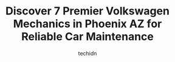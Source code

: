 ---
layout: ampstory
image: https://images.unsplash.com/photo-1567808291548-fc3ee04dbcf0?ixlib=rb-4.0.3&ixid=MnwxMjA3fDB8MHxwaG90by1wYWdlfHx8fGVufDB8fHx8&auto=format&fit=crop&w=640&h=853&q=80
author: techidn
featured: false
description: If youre in need of trustworthy and skilled Volkswagen Mechanic in Phoenix AZ, USA, youll be pleased to discover the 7 best Volkswagen Mechanic in town. Their expertise and commitment to c
title: Discover 7 Premier Volkswagen Mechanics in Phoenix AZ for Reliable Car Maintenance
cover:
   title: Discover 7 Premier Volkswagen Mechanics in Phoenix AZ for Reliable Car Maintenance
   subtitle: Rickpate
   background: https://images.unsplash.com/photo-1567808291548-fc3ee04dbcf0?ixlib=rb-4.0.3&ixid=MnwxMjA3fDB8MHxwaG90by1wYWdlfHx8fGVufDB8fHx8&auto=format&fit=crop&w=640&h=853&q=80

pages: 
 - layout: thirds
   top: <h1>#1 Volkswagen Avondale Service Department</h1>
   bottom: "<p>The service department fixed the fuel injector harness on our Tiguan quick and the customer service was excellent. We would definitely come back!</p>"
   background: https://www.knot35.com/toplist/wp-content/uploads/2023/06/best-volkswagen-mechanic-1-in-phoenix-az-1685833813.jpeg
   backgroundblur: true
 - layout: thirds
   top: <h1>#2 German Auto Service & Sales</h1>
   bottom: "<p>5244 N 7th St, Phoenix, AZ 85014, United States</p>"
   background: https://www.knot35.com/toplist/wp-content/uploads/2023/06/best-volkswagen-mechanic-2-in-phoenix-az-1685833814.jpeg
   cta:
      link: https://www.knot35.com/toplist/discover-7-premier-volkswagen-mechanics-in-phoenix-az-for-reliable-car-maintenance/
      text: Discover 7 Premier Volkswagen Mechanics in Phoenix AZ for Reliable Car Maintenance
 - layout: thirds
   top: <h1>#3 Volkswagen North Scottsdale Service and Parts</h1>
   bottom: "<p>7001 E Chauncey Ln, Phoenix, AZ 85054, United States</p>"
   background: https://www.knot35.com/toplist/wp-content/uploads/2023/06/best-volkswagen-mechanic-3-in-phoenix-az-1685833814.jpeg
   cta:
      link: https://www.knot35.com/toplist/discover-7-premier-volkswagen-mechanics-in-phoenix-az-for-reliable-car-maintenance/
      text: Discover 7 Premier Volkswagen Mechanics in Phoenix AZ for Reliable Car Maintenance
 - layout: thirds
   top: <h1>#4 Autobahn Motorwerks</h1>
   bottom: "<p>2001 W Cheryl Dr #3b, Phoenix, AZ 85021, United States</p>"
   background: https://images.unsplash.com/photo-1567095761054-7a02e69e5c43?ixlib=rb-4.0.3&ixid=MnwxMjA3fDB8MHxwaG90by1wYWdlfHx8fGVufDB8fHx8&auto=format&fit=crop&w=640&h=853&q=80
   cta:
      link: https://www.knot35.com/toplist/discover-7-premier-volkswagen-mechanics-in-phoenix-az-for-reliable-car-maintenance/
      text: Discover 7 Premier Volkswagen Mechanics in Phoenix AZ for Reliable Car Maintenance
 - layout: thirds
   top: <h1>#5 Import Car Specialists</h1>
   bottom: "<p>1640 E Indian School Rd, Phoenix, AZ 85016, United States</p>"
   background: https://images.unsplash.com/photo-1489648022186-8f49310909a0?ixlib=rb-4.0.3&ixid=MnwxMjA3fDB8MHxwaG90by1wYWdlfHx8fGVufDB8fHx8&auto=format&fit=crop&w=640&h=853&q=80
   cta:
      link: https://www.knot35.com/toplist/discover-7-premier-volkswagen-mechanics-in-phoenix-az-for-reliable-car-maintenance/
      text: Discover 7 Premier Volkswagen Mechanics in Phoenix AZ for Reliable Car Maintenance
 - layout: thirds
   top: <h1>#6 Competition Engineering</h1>
   bottom: "<p>3442 E Wood St, Phoenix, AZ 85040, United States</p>"
   background: https://images.unsplash.com/photo-1515405295579-ba7b45403062?ixlib=rb-4.0.3&ixid=MnwxMjA3fDB8MHxwaG90by1wYWdlfHx8fGVufDB8fHx8&auto=format&fit=crop&w=640&h=853&q=80
   cta:
      link: https://www.knot35.com/toplist/discover-7-premier-volkswagen-mechanics-in-phoenix-az-for-reliable-car-maintenance/
      text: Discover 7 Premier Volkswagen Mechanics in Phoenix AZ for Reliable Car Maintenance
 - layout: thirds
   top: <h1>#7 Wedge Vee Dub</h1>
   bottom: "<p>4028 N 24th St, Phoenix, AZ 85016, United States</p>"
   background: https://images.unsplash.com/photo-1615749413727-825b59a857b5?ixlib=rb-4.0.3&ixid=MnwxMjA3fDB8MHxwaG90by1wYWdlfHx8fGVufDB8fHx8&auto=format&fit=crop&w=640&h=853&q=80
   cta:
      link: https://www.knot35.com/toplist/discover-7-premier-volkswagen-mechanics-in-phoenix-az-for-reliable-car-maintenance/
      text: Discover 7 Premier Volkswagen Mechanics in Phoenix AZ for Reliable Car Maintenance
 - layout: thirds
   middle: Continue reading...
   background: https://images.unsplash.com/photo-1552083974-186346191183?ixlib=rb-4.0.3&ixid=MnwxMjA3fDB8MHxwaG90by1wYWdlfHx8fGVufDB8fHx8&auto=format&fit=crop&w=640&h=853&q=80
   cta:
      link: https://www.knot35.com/toplist/discover-7-premier-volkswagen-mechanics-in-phoenix-az-for-reliable-car-maintenance/
      text: Discover 7 Premier Volkswagen Mechanics in Phoenix AZ for Reliable Car Maintenance
      
---